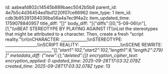 id: aabeafd802c14545b889baec5042b5b8
parent_id: 4e7b5c4d36454ed1bd1220f07ce66962
item_type: 1
item_id: cdb3b95391384036ba56a4a7ec9f4a2c
item_updated_time: 1759078840957
title_diff: "[]"
body_diff: "[{\"diffs\":[[0,\"5-09-06\\\n\"],[1,\"\\\nBEAT STEREOTYPE BY PLAYING AGAINST IT\\\nList the stereotypes that might be attributed to a character. Then, create a fresh “script reality.”\\\n\\\nCHARACTER: _____________\\\nSTEREOTYPE: ________________\\\nSCRIPT REALITY: ____________________\\\nSCENE REWRITE: ________________________\"]],\"start1\":102,\"start2\":102,\"length1\":8,\"length2\":279}]"
metadata_diff: {"new":{},"deleted":[]}
encryption_cipher_text: 
encryption_applied: 0
updated_time: 2025-09-28T17:03:32.078Z
created_time: 2025-09-28T17:03:32.078Z
type_: 13